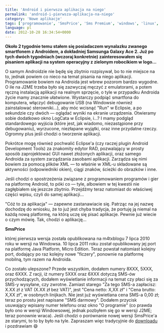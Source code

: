 ```yaml
---
title: 'Android i pierwsza aplikacja na niego'
permalink: 'android-i-pierwsza-aplikacja-na-niego'
category: 'Nowe aplikacje'
tags: ['programowanie', 'SmsPrice', 'Sms Premium', 'windows', 'linux', 'google', 'j2me', 'Android', 'SMS zwrotny', 'Java Platform Micro Edition', 'netto', 'brutto', 'Eclipse']
language: pl
date: 2012-10-28 16:34:54+0000
---
```


**Około 2 tygodnie temu stałem się posiadaczem wynalazku zwanego smartfonem z Androidem, a dokładniej Samsunga Galaxy Ace 2. Już po tych dwóch tygodniach (wczoraj konkretnie) zainteresowałem się pisaniem aplikacji na system operacyjny z zielonym robocikiem w logo...**

O samym Androidzie nie będę się zbytnio rozpisywał, bo to nie miejsce na to, jednak powiem co nieco na temat pisania na niego aplikacji. Programowanie bowiem na Androida jest wbrew pozorom bardzo wygodne. O ile na J2ME trzeba było się zazwyczaj męczyć z emulatorami, a potem ręczną instalacją aplikacji na realnym sprzęcie, o tyle w przypadku Androida życie mamy znacznie ułatwione. Wystarczy podpiąć smartfona do komputera, włączyć debugowanie USB (na Windowsie również zainstalować sterowniki...), aby móc wcisnąć "Run" w Eclipsie, a po sekundzie czy dwóch — oglądać wyniki na ekranie urządzenia. Otwieramy sobie dodatkowo okno LogCata w Eclipsie, i...? I mamy podgląd standardowego wyjścia (które jest, jak wiadomo, niezastąpione przy debugowaniu), wyrzucone, niezłapane wyjątki, oraz inne przydatne rzeczy. Ogromny plus jeśli chodzi o tworzenie aplikacji.

Pokrótce mogę również pochwalić Eclipse'a (czy raczej plugin Android Development Tools) za znakomity edytor RAD, pozwalający w prosty sposób zaprojektować GUI nawet złożonych aplikacji, oraz samego Androida za system zarządzania zasobami aplikacji. Zarządza się nimi bowiem za pomocą plików XML — to właśnie w XML-u składowane są aktywności (odpowiedniki okien), ciągi znaków, ścieżki do obrazków i inne.

Jeśli chodzi o spostrzeżenia związane z programowaniem programów i gier na platformę Android, to póki co — tyle, albowiem w tej kwestii nie zagłębiałem się jeszcze zbytnio. Przejdźmy teraz natomiast do właściwej części wpisu, czyli do samej aplikacji...

"Cóż to za aplikacja" — zapewne zastanawiacie się. Patrząc na jej nazwę dochodzę do wniosku, że to już jest chyba tradycja, że portuję ją niemal na każdą nową platformę, na którą uczę się pisać aplikacje. Pewnie już wiecie o czym mówię. Tak, chodzi o aplikację...

**SmsPrice**

której pierwsza wersja została opublikowana na m4txblogu 7 lipca 2010 roku w wersji na Windowsa. 10 lipca 2011 roku został opublikowany jej port na platformę Java Platform, Micro Edition. Teraz powstał natomiast kolejny port, dodający po raz kolejny nowe "ficzery", ponownie na platformę mobilną, tym razem na Androida.

Co zostało ulepszone? Przede wszystkim, dodałem numery 8XXX, 5XXX, oraz 6XXX. Z racji, iż numery 5XXX oraz 6XXX dotyczą SMS-ów przychodzących, dodałem wyświetlanie informacji na temat czy płaci się za SMS-y wysyłane, czy zwrotne. Zamiast starego "Za tego SMS-a zapłacisz: X.XX zł z VAT (X.XX zł bez VAT)", jest "Cena netto: X,XX zł" i "Cena brutto: X,XX zł", w osobnych linijkach. Nie jest już wyświetlana cena SMS-a 0,00 zł; teraz po prostu jest napisane "SMS darmowy". Dodałem przycisk usuwający wpisany numer telefonu oraz okno "O programie" (co prawda było ono w wersji Windowsowej, jednak pozbyłem się go w wersji J2ME; teraz ponownie wraca). Jeśli chodzi o porównanie nowej wersji SmsPrice'a ze starymi, to to by było na tyle. Zapraszam więc tradycyjnie do [downloadu](https://github.com/m4tx/smsprice-android/releases/tag/v1.0) i pozdrawiam 😄
